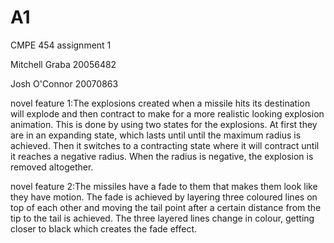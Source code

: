 # A1
CMPE 454 assignment 1

Mitchell Graba 20056482

Josh O'Connor 20070863

novel feature 1:The explosions created when a missile hits its destination will explode and then contract to make for a more realistic looking explosion animation. This is done by using two states for the explosions. At first they are in an expanding state, which lasts until until the maximum radius is achieved. Then it switches to a contracting state where it will contract until it reaches a negative radius. When the radius is negative, the explosion is removed altogether.

novel feature 2:The missiles have a fade to them that makes them look like they have motion. The fade is achieved by layering three coloured lines on top of each other and moving the tail point after a certain distance from the tip to the tail is achieved. The three layered lines change in colour, getting closer to black which creates the fade effect.

